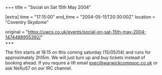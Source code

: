 +++
title = "Social on Sat 15th May 2004"

[extra]
time = "17:15:00"
end_time = "2004-05-15T20:30:00Z"
location = "Coventry Skydome"

original = "https://uwcs.co.uk/events/social-on-sat-15th-may-2004-1474488955392/"    
+++

The film starts at 18.15 on this coming saturday (15/05/04) and runs for approximately 2h15m.  We will just turn up and buy tickets instead of booking ahead.  If you require a lift email exec@warwickcompsoc.co.uk or ask NeXuS7 on our IRC channel.

